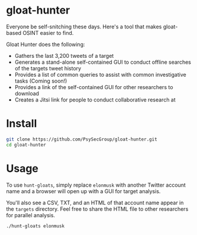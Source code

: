 # gloat-hunter

Everyone be self-snitching these days. Here's a tool that makes gloat-based OSINT easier to find.

Gloat Hunter does the following:
* Gathers the last 3,200 tweets of a target
* Generates a stand-alone self-contained GUI to conduct offline searches of the targets tweet history
* Provides a list of common queries to assist with common investigative tasks (Coming soon!)
* Provides a link of the self-contained GUI for other researchers to download
* Creates a Jitsi link for people to conduct collaborative research at

# Install

```bash
git clone https://github.com/PsySecGroup/gloat-hunter.git
cd gloat-hunter
```

# Usage

To use `hunt-gloats`, simply replace `elonmusk` with another Twitter account name and a browser will open up with a GUI for target analysis.

You'll also see a CSV, TXT, and an HTML of that account name appear in the `targets` directory.  Feel free to share the HTML file to other researchers for parallel analysis.

```bash
./hunt-gloats elonmusk
```

